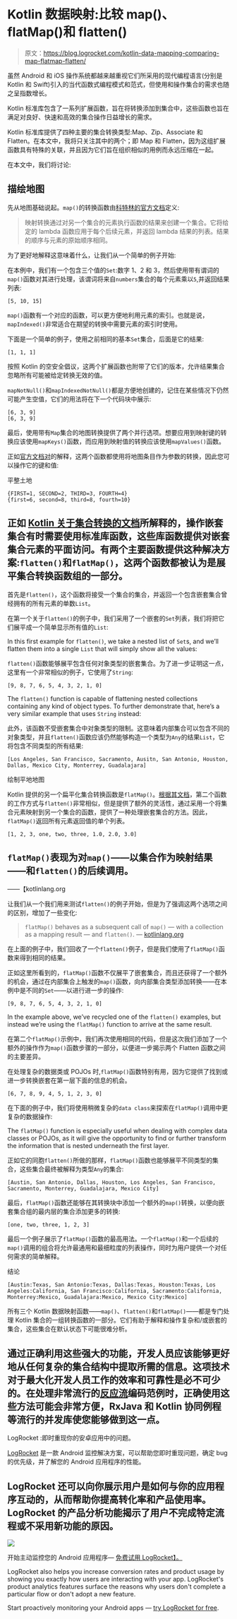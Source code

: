 # Kotlin 数据映射:比较 map()、flatMap()和 flatten()

> 原文：<https://blog.logrocket.com/kotlin-data-mapping-comparing-map-flatmap-flatten/>

虽然 Android 和 iOS 操作系统都越来越重视它们所采用的现代编程语言(分别是 Kotlin 和 Swift)引入的当代函数式编程模式和范式，但使用和操作集合的需求也随之呈指数增长。

Kotlin 标准库包含了一系列扩展函数，旨在将转换添加到集合中，这些函数也旨在满足对良好、快速和高效的集合操作日益增长的需求。

Kotlin 标准库提供了四种主要的集合转换类型:Map、Zip、Associate 和 Flatten。在本文中，我将只关注其中的两个；即 Map 和 Flatten，因为这组扩展函数具有特殊的关联，并且因为它们旨在组织相似的用例而永远压缩在一起。

在本文中，我们将讨论:

## 描绘地图

先从地图基础说起。`map()`的转换函数由[科特林的官方文档](https://kotlinlang.org/docs/collection-transformations.html#map)定义:

> 映射转换通过对另一个集合的元素执行函数的结果来创建一个集合。它将给定的 lambda 函数应用于每个后续元素，并返回 lambda 结果的列表。结果的顺序与元素的原始顺序相同。

为了更好地解释这意味着什么，让我们从一个简单的例子开始:

在本例中，我们有一个包含三个值的`Set`:数字 1、2 和 3，然后使用带有谓词的`map()`函数对其进行处理，该谓词将来自`numbers`集合的每个元素乘以`5`,并返回结果列表:

```
[5, 10, 15]

```

`map()`函数有一个对应的函数，可以更方便地利用元素的索引。也就是说，`mapIndexed()`非常适合在期望的转换中需要元素的索引时使用。

下面是一个简单的例子，使用之前相同的基本`Set`集合，后面是它的结果:

```
[1, 1, 1]

```

按照 Kotlin 的空安全倡议，这两个扩展函数也附带了它们的版本，允许结果集合忽略所有可能被给定转换无效的值。

`mapNotNull()`和`mapIndexedNotNull()`都是方便地创建的，记住在某些情况下仍然可能产生空值，它们的用法将在下一个代码块中展示:

```
[6, 3, 9]
[6, 3, 9]

```

最后，使用带有`Map`集合的地图转换提供了两个并行选项。想要应用到映射键的转换应该使用`mapKeys()`函数，而应用到映射值的转换应该使用`mapValues()`函数。

正如[官方文档对](https://kotlinlang.org/docs/collection-transformations.html#zip:~:text=When%20transforming%20maps%2C%20you)的解释，这两个函数都使用将地图条目作为参数的转换，因此您可以操作它的键和值:

平整土地

```
{FIRST=1, SECOND=2, THIRD=3, FOURTH=4}
{first=6, second=8, third=8, fourth=10}

```

## 正如 [Kotlin 关于集合转换的文档](https://kotlinlang.org/docs/collection-transformations.html)所解释的，操作嵌套集合有时需要使用标准库函数，这些库函数提供对嵌套集合元素的平面访问。有两个主要函数提供这种解决方案:`flatten()`和`flatMap()`，这两个函数都被认为是展平集合转换函数组的一部分。

首先是`flatten()`，这个函数将接受一个集合的集合，并返回一个包含嵌套集合曾经拥有的所有元素的单数`List`。

在第一个关于`flatten()`的例子中，我们采用了一个嵌套的`Set`列表，我们将把它们展平成一个简单显示所有值的`List`:

In this first example for `flatten()`, we take a nested list of `Set`s, and we’ll flatten them into a single `List` that will simply show all the values:

`flatten()`函数能够展平包含任何对象类型的嵌套集合。为了进一步证明这一点，这里有一个非常相似的例子，它使用了`String`:

```
[9, 8, 7, 6, 5, 4, 3, 2, 1, 0]

```

The `flatten()` function is capable of flattening nested collections containing any kind of object types. To further demonstrate that, here’s a very similar example that uses `String` instead:

此外，该函数不受嵌套集合中对象类型的限制。这意味着内部集合可以包含不同的对象类型，并且`flatten()`函数应该仍然能够构造一个类型为`Any`的结果`List`，它将包含不同类型的所有结果:

```
[Los Angeles, San Francisco, Sacramento, Ausitn, San Antonio, Houston, Dallas, Mexico City, Monterrey, Guadalajara]

```

绘制平地地图

Kotlin 提供的另一个扁平化集合转换函数是`flatMap()`。[根据其文档](https://kotlinlang.org/docs/collection-transformations.html#flatten:~:text=on%20v.1.7.20-,Another%20function,-%E2%80%93%20flatMap())，第二个函数的工作方式与`flatten()`非常相似，但是提供了额外的灵活性，通过采用一个将集合元素映射到另一个集合的函数，提供了一种处理嵌套集合的方法。因此，`flatMap()`返回所有元素返回值的单个列表。

```
[1, 2, 3, one, two, three, 1.0, 2.0, 3.0]

```

## `flatMap()`表现为对`map()`——以集合作为映射结果——和`flatten()`的后续调用。
——【kotlinlang.org 

让我们从一个我们用来测试`flatten()`的例子开始，但是为了强调这两个选项之间的区别，增加了一些变化:

> `flatMap()` behaves as a subsequent call of `map()` — with a collection as a mapping result — and `flatten()`.
> — [kotlinlang.org](https://kotlinlang.org/docs/collection-transformations.html#flatten)

在上面的例子中，我们回收了一个`flatten()`例子，但是我们使用了`flatMap()`函数来得到相同的结果。

正如这里所看到的，`flatMap()`函数不仅展平了嵌套集合，而且还获得了一个额外的机会，通过在内部集合上触发的`map()`函数，向内部集合类型添加转换——在本例中是不同的`Set`——以进行进一步的操作:

```
[9, 8, 7, 6, 5, 4, 3, 2, 1, 0]

```

In the example above, we’ve recycled one of the `flatten()` examples, but instead we’re using the `flatMap()` function to arrive at the same result.

在第二个`flatMap()`示例中，我们再次使用相同的代码，但是这次我们添加了一个额外的操作作为`map()`函数步骤的一部分，以便进一步揭示两个 Flatten 函数之间的主要差异。

在处理复杂的数据类或 POJOs 时,`flatMap()`函数特别有用，因为它提供了找到或进一步转换嵌套在第一层下面的信息的机会。

```
[6, 7, 8, 9, 4, 5, 1, 2, 3, 0]

```

在下面的例子中，我们将使用稍微复杂的`data class`来探索在`flatMap()`调用中更复杂的数据操作:

The `flatMap()` function is especially useful when dealing with complex data classes or POJOs, as it will give the opportunity to find or further transform the information that is nested underneath the first layer.

正如它的同胞`flatten()`所做的那样，`flatMap()`函数也能够展平不同类型的集合，这些集合最终被解释为类型`Any`的集合:

```
[Austin, San Antonio, Dallas, Houston, Los Angeles, San Francisco, Sacramento, Monterrey, Guadalajara, Mexico City]

```

最后，`flatMap()`函数还能够在其转换块中添加一个额外的`map()`转换，以便向嵌套集合组的最内层的集合添加更多的转换:

```
[one, two, three, 1, 2, 3]

```

最后一个例子展示了`flatMap()`函数的最高用法。一个`flatMap()`和一个后续的`map()`调用的组合将允许最通用和最细粒度的列表操作，同时为用户提供一个对任何需求的简单解释。

结论

```
[Austin:Texas, San Antonio:Texas, Dallas:Texas, Houston:Texas, Los Angeles:California, San Francisco:California, Sacramento:California, Monterrey:Mexico, Guadalajara:Mexico, Mexico City:Mexico]

```

所有三个 Kotlin 数据映射函数——`map()`、`flatten()`和`flatMap()`——都是专门处理 Kotlin 集合的一组转换函数的一部分。它们有助于解释和操作复杂和/或嵌套的集合，这些集合在默认状态下可能很难分析。

## 通过正确利用这些强大的功能，开发人员应该能够更好地从任何复杂的集合结构中提取所需的信息。这项技术对于最大化开发人员工作的效率和可靠性是必不可少的。在处理非常流行的[反应流](https://en.wikipedia.org/wiki/Reactive_Streams)编码范例时，正确使用这些方法可能会非常方便，RxJava 和 Kotlin 协同例程等流行的并发库使您能够做到这一点。

LogRocket :即时重现你的安卓应用中的问题。

[LogRocket](https://lp.logrocket.com/blg/kotlin-signup) 是一款 Android 监控解决方案，可以帮助您即时重现问题，确定 bug 的优先级，并了解您的 Android 应用程序的性能。

## LogRocket 还可以向你展示用户是如何与你的应用程序互动的，从而帮助你提高转化率和产品使用率。LogRocket 的产品分析功能揭示了用户不完成特定流程或不采用新功能的原因。

[![](img/b5ae4bd0ecde7aa9d5288746416d5e18.png)](https://lp.logrocket.com/blg/kotlin-signup)

开始主动监控您的 Android 应用程序— [免费试用 LogRocket】。](hhttps://lp.logrocket.com/blg/kotlin-signup)

LogRocket also helps you increase conversion rates and product usage by showing you exactly how users are interacting with your app. LogRocket's product analytics features surface the reasons why users don't complete a particular flow or don't adopt a new feature.

Start proactively monitoring your Android apps — [try LogRocket for free](hhttps://lp.logrocket.com/blg/kotlin-signup).